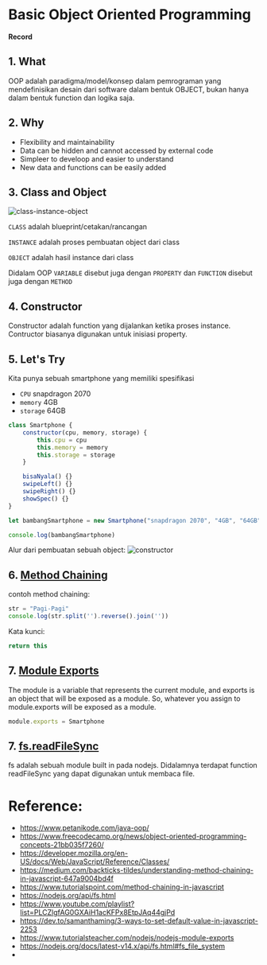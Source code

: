 # Basic Object Oriented Programming

**Record**

## 1. What
OOP adalah paradigma/model/konsep dalam pemrograman yang mendefinisikan desain dari software dalam bentuk OBJECT, bukan hanya dalam bentuk function dan logika saja.

## 2. Why
- Flexibility and maintainability
- Data can be hidden and cannot accessed by external code
- Simpleer to develoop and easier to understand
- New data and functions can be easily added

## 3. Class and Object

![class-instance-object](https://raw.githubusercontent.com/teddyKoerniadi/my-note/master/images/classObject.png)

`CLASS` adalah blueprint/cetakan/rancangan

`INSTANCE` adalah proses pembuatan object dari class

`OBJECT` adalah hasil instance dari class

Didalam OOP `VARIABLE` disebut juga dengan `PROPERTY` dan `FUNCTION` disebut juga dengan `METHOD`

## 4. Constructor
Constructor adalah function yang dijalankan ketika proses instance. Contructor biasanya digunakan untuk inisiasi property.

## 5. Let's Try

Kita punya sebuah smartphone yang memiliki spesifikasi
- `CPU` snapdragon 2070 
- `memory` 4GB 
- `storage` 64GB 


```js
class Smartphone {
    constructor(cpu, memory, storage) {
        this.cpu = cpu
        this.memory = memory
        this.storage = storage
    }

    bisaNyala() {}
    swipeLeft() {}
    swipeRight() {}
    showSpec() {}
}

let bambangSmartphone = new Smartphone("snapdragon 2070", "4GB", "64GB")

console.log(bambangSmartphone)
```

Alur dari pembuatan sebuah object:
![constructor](https://raw.githubusercontent.com/teddyKoerniadi/my-note/master/images/constructor.png)

## 6. [Method Chaining](https://medium.com/backticks-tildes/understanding-method-chaining-in-javascript-647a9004bd4f)
contoh method chaining: 

```js
str = "Pagi-Pagi"
console.log(str.split('').reverse().join(''))
```

Kata kunci: 

```js
return this
```

## 7. [Module Exports](https://www.tutorialsteacher.com/nodejs/nodejs-module-exports)
The module is a variable that represents the current module, and exports is an object that will be exposed as a module. So, whatever you assign to module.exports will be exposed as a module.

```js
module.exports = Smartphone
```

## 7. [fs.readFileSync](https://nodejs.org/docs/latest-v14.x/api/fs.html#fs_fs_readfilesync_path_options)
fs adalah sebuah module built in pada nodejs. Didalamnya terdapat function readFileSync yang dapat digunakan untuk membaca file.

# Reference:
- https://www.petanikode.com/java-oop/
- https://www.freecodecamp.org/news/object-oriented-programming-concepts-21bb035f7260/
- https://developer.mozilla.org/en-US/docs/Web/JavaScript/Reference/Classes/
- https://medium.com/backticks-tildes/understanding-method-chaining-in-javascript-647a9004bd4f
- https://www.tutorialspoint.com/method-chaining-in-javascript
- https://nodejs.org/api/fs.html
- https://www.youtube.com/playlist?list=PLCZlgfAG0GXAiH1acKFPx8EtpJAq44gjPd
- https://dev.to/samanthaming/3-ways-to-set-default-value-in-javascript-2253
- https://www.tutorialsteacher.com/nodejs/nodejs-module-exports
- https://nodejs.org/docs/latest-v14.x/api/fs.html#fs_file_system
- 

